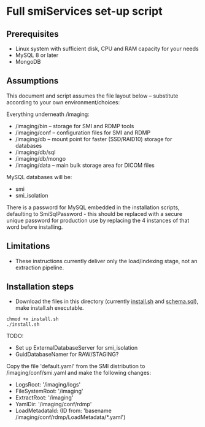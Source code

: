 # Full smiServices set-up script

## Prerequisites

- Linux system with sufficient disk, CPU and RAM capacity for your needs
- MySQL 8 or later
- MongoDB

## Assumptions

This document and script assumes the file layout below – substitute according to your own environment/choices:

Everything underneath /imaging:

- /imaging/bin – storage for SMI and RDMP tools
- /imaging/conf – configuration files for SMI and RDMP
- /imaging/db – mount point for faster (SSD/RAID10) storage for databases
- /imaging/db/sql
- /imaging/db/mongo
- /imaging/data – main bulk storage area for DICOM files

MySQL databases will be:

- smi
- smi_isolation

There is a password for MySQL embedded in the installation scripts, defaulting to SmiSqlPassword - this should be replaced with a secure unique password for production use by replacing the 4 instances of that word before installing.

## Limitations

- These instructions currently deliver only the load/indexing stage, not an extraction pipeline.

## Installation steps

- Download the files in this directory (currently [install.sh](install.sh) and [schema.sql](schema.sql)), make install.sh executable.

```
chmod +x install.sh
./install.sh
```

TODO:

- Set up ExternalDatabaseServer for smi_isolation
- GuidDatabaseNamer for RAW/STAGING?

Copy the file 'default.yaml' from the SMI distribution to /imaging/conf/smi.yaml and make the following changes:

- LogsRoot: '/imaging/logs'
- FileSystemRoot: '/imaging'
- ExtractRoot: '/imaging'
- YamlDir: '/imaging/conf/rdmp'
- LoadMetadataId: (ID from: 'basename /imaging/conf/rdmp/LoadMetadata/\*.yaml')
